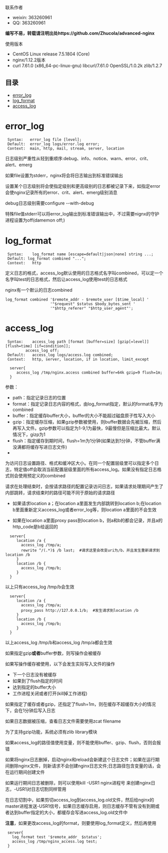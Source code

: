 
联系作者
- weixin: 363260961
- QQ: 363260961

**编写不易，转载请注明出处https://github.com/Zhucola/advanced-nginx**

使用版本
- CentOS Linux release 7.5.1804 (Core)
- nginx/1.12.2版本
- curl 7.61.0 (x86_64-pc-linux-gnu) libcurl/7.61.0 OpenSSL/1.0.2k zlib/1.2.7

## 目录
* [error_log](#error_log)
* [log_format](#log_format)
* [access_log](#access_log)

# error_log
 ```
  Syntax:	error_log file [level];
  Default:	error_log logs/error.log error;
  Context:	main, http, mail, stream, server, location
 ```
   日志级别严重性从轻到重顺序:debug、info、notice、warn、error、crit、alert、emerg
   
   如果file设置为stderr，nginx将会将日志输出到标准错误输出
   
   设置某个日志级别将会使指定级别和更高级别的日志都被记录下来，如指定error会使nginx记录所有的error、crit、alert、emerg级别消息
   
   debug日志级别需要configure  --with-debug
   
   特殊file值stderr可以将error_log输出到标准错误输出中，不过需要nignx的守护进程设置为off(damemon off;)

# log_format
```
 Syntax:	log_format name [escape=default|json|none] string ...;
 Default: log_format combined "...";
 Context:	http
```
定义日志的格式，access_log默认使用的日志格式名字叫combined，可以定一个名字叫test的日志格式，然后让access_log使用test的日志格式

nginx有一个默认的日志combined
```
log_format combined '$remote_addr - $remote_user [$time_local] '
                    '"$request" $status $body_bytes_sent '
                    '"$http_referer" "$http_user_agent"';
```
   
# access_log
```
 Syntax:	access_log path [format [buffer=size] [gzip[=level]] [flush=time] [if=condition]];
         access_log off;
 Default:	access_log logs/access.log combined;
 Context:	http, server, location, if in location, limit_except
```
```
  server{
     access_log /tmp/nginx.access combined buffer=64k gzip=9 flush=1m;
  }
```
参数：
- path：指定记录日志的位置
- format：指定记录日志内容的格式，由log_format指定，默认的format名字为combined
- buffer：指定缓存buffer大小，buffer的大小不能超过磁盘原子性写入大小
- gzip：指定缓存压缩，如果gzip参数被使用，则buffer数据会先被压缩，然后再写入文件。gzip参数可以指定为1-9,1为最快，9最慢但是压缩比最大。默认情况下，gizp为1
- flush：指定缓存到期时间，flush=1m为1分钟(如果达到1分钟，不管buffer满没满都将缓存写进日志文件)
-

  为访问日志设置路径、格式和缓冲区大小。在同一个配置层级里可以指定多个日志，特定值off会取消当前配置层级里面的所有access_log。如果没有指定日志格式则会使用预定义的combined
  
  请求在处理结束时，会按请求路径的配置记录访问日志，如果请求处理期间产生了内部跳转，请求结束时的路径可能不同于原始的请求路径
  
  - 如果请求location a；在location a里面发生内部跳转到location b;在location b里面重新定义access_log或者error_log等，则location a里面的不会生效
  
  - 如果在location a里面proxy pass到location b，则a和b的都会记录，并且a的http_code是b给返回的
```
  server{
     location /a {
       access_log /tmp/a;
       rewrite ^/(.*)$ /b last;  #请求这里会改变uri为/b，并且发生重新请求到location /b
     }
     location /b {
       access_log /tmp/b;
     }
  }
```
以上只有access_log /tmp/b会生效

```
  server{
     location /a {
       access_log /tmp/a;
       proxy_pass http://127.0.0.1/b;  #发生请求到location /b
     }
     location /b {
       access_log /tmp/b;
     }
  }
```
以上access_log /tmp/b和access_log /tmp/a都会生效

  
  如果指定gzip**或者**buffer参数，则写操作会被缓存
  
  如果写操作缓存被使用，以下会发生实际写入文件的操作
  - 下一个日志没有被缓存
  - 如果到了flush指定的时间
  - 达到指定的buffer大小
  - 工作进程关闭或者打开(kill掉工作进程)
  
  
  如果指定了缓存或者gzip，还指定了flush=1m，则在缓存不超缓存大小的情况下，会在1分钟后写入日志
  
  如果日志数据被压缩，查看日志文件需要使用zcat filename
  
  为了支持gzip功能，系统必须有zlib library模块
  
  如果access_log的路径值使用变量，则不能使用buffer、gzip、flush，否则会报错
  
  如果将nginx日志删掉，启动nginx和reload会新建这个日志文件；如果在运行期间删除nginx文件，则新请求不会创建nginx日志文件;日志路径包含变量的话，会在运行期间创建文件
  
  如果运行期间日志被删除，则可以使用kill -USR1 nginx进程号   来创建nginx日志，-USR1对日志切割同样管用
  
  在日志切割中，如果剪切access_log到access_log.old文件，然后给nginx的master进程发送-USR1信号，如果日志缓存启用，则日志缓存不管有没有到期或者达到buffer指定的大小，都缓存会写进access_log.old文件中
  
  **注意**，如果更改access_log的format，则要使用log_format定义，然后再使用
  
 ```
  server{
    log_format test '$remote_addr  $status';
    access_log /tmp/nginx_access.log test;
  }
 ```
 
   
